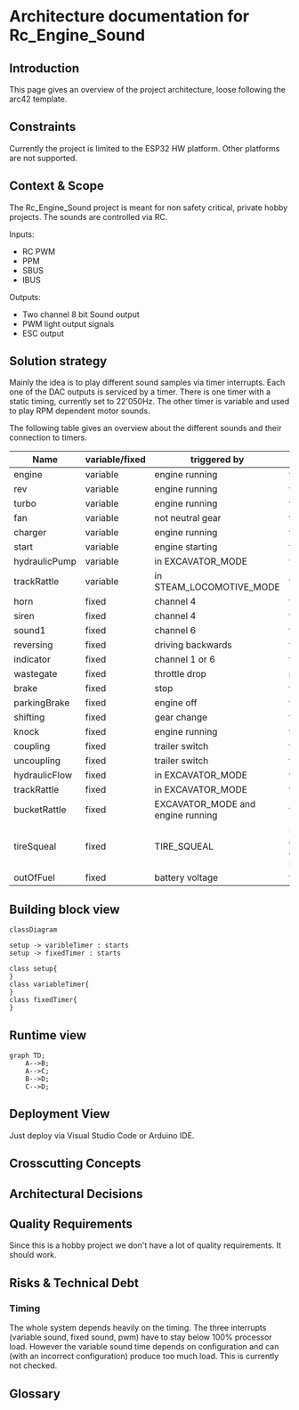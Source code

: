 # Architecture documentation for Rc_Engine_Sound

## Introduction

This page gives an overview of the project architecture, loose following the arc42 template.

## Constraints

Currently the project is limited to the ESP32 HW platform.
Other platforms are not supported.

## Context & Scope

The Rc_Engine_Sound project is meant for non safety critical, private hobby projects.
The sounds are controlled via RC.

Inputs:

- RC PWM
- PPM
- SBUS
- IBUS

Outputs:

- Two channel 8 bit Sound output
- PWM light output signals
- ESC output

## Solution strategy

Mainly the idea is to play different sound samples via timer interrupts.
Each one of the DAC outputs is serviced by a timer.
There is one timer with a static timing, currently set to 22'050Hz.
The other timer is variable and used to play RPM dependent motor sounds.

The following table gives an overview about the different sounds and their connection to timers.

| Name | variable/fixed | triggered by | volume |
|------|----------------|--------------|--------|
| engine       | variable | engine running | variable |
| rev          | variable | engine running | variable |
| turbo        | variable | engine running | variable |
| fan          | variable | not neutral gear | variable |
| charger      | variable | engine running | variable |
| start        | variable | engine starting  | fixed |
| hydraulicPump| variable | in EXCAVATOR_MODE | variable |
| trackRattle  | variable | in STEAM_LOCOMOTIVE_MODE | variable |
| horn         | fixed  | channel 4    | fixed  |
| siren        | fixed  | channel 4    | fixed  |
| sound1       | fixed  | channel 6    | fixed  |
| reversing    | fixed  | driving backwards | fixed  |
| indicator    | fixed  | channel 1 or 6 | fixed  |
| wastegate    | fixed  | throttle drop  | rpm  |
| brake        | fixed  | stop           | fixed |
| parkingBrake | fixed  | engine off     | fixed |
| shifting     | fixed  | gear change    | fixed |
| knock        | fixed  | engine running | variable |
| coupling     | fixed  | trailer switch | fixed |
| uncoupling   | fixed  | trailer switch | fixed |
| hydraulicFlow| fixed  | in EXCAVATOR_MODE | variable |
| trackRattle  | fixed  | in EXCAVATOR_MODE | variable |
| bucketRattle | fixed  | EXCAVATOR_MODE and engine running | fixed |
| tireSqueal   | fixed  | TIRE_SQUEAL    | steering angle and speed |
| outOfFuel    | fixed  | battery voltage| fixed |

## Building block view

```mermaid
classDiagram

setup -> varibleTimer : starts
setup -> fixedTimer : starts

class setup{
}
class variableTimer{
}
class fixedTimer{
}
```

## Runtime view

```mermaid
graph TD;
    A-->B;
    A-->C;
    B-->D;
    C-->D;
```

## Deployment View

Just deploy via Visual Studio Code or Arduino IDE.

## Crosscutting Concepts

## Architectural Decisions

## Quality Requirements

Since this is a hobby project we don't have a lot of quality requirements.
It should work.

## Risks & Technical Debt

### Timing

The whole system depends heavily on the timing.
The three interrupts (variable sound, fixed sound, pwm) have to stay below 100% processor load.
However the variable sound time depends on configuration and can (with an incorrect configuration) produce too much load.
This is currently not checked.

## Glossary



